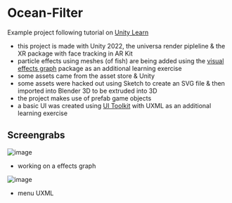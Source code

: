# Ocean-Filter
Example project following tutorial on [Unity Learn](https://learn.unity.com/project/interactive-face-filter)

- this project is made with Unity 2022, the universa render pipleline & the XR package with face tracking in AR Kit
- particle effects using meshes (of fish) are being added using the [visual effects graph](https://docs.unity3d.com/Packages/com.unity.visualeffectgraph@14.0/manual/index.html) package as an additional learning exercise  
- some assets came from the asset store & Unity
- some assets were hacked out using Sketch to create an SVG file & then imported into Blender 3D to be extruded into 3D
- the project makes use of prefab game objects
- a basic UI was created using [UI Toolkit](https://docs.unity3d.com/2022.2/Documentation/Manual/UIElements.html) with UXML as an additional learning exercise


## Screengrabs

![image](https://user-images.githubusercontent.com/2837803/232259438-bbea07b6-fd69-475f-bd80-aee902cb891b.png)
- working on a effects graph

![image](https://user-images.githubusercontent.com/2837803/232259453-e0a9bc77-c96b-4725-9caa-0345cba11dda.png)
- menu UXML
